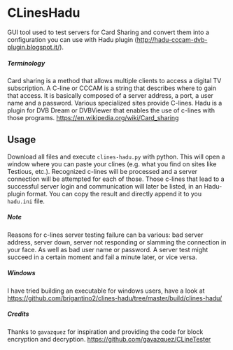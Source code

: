 # CLinesHadu
GUI tool used to test servers for Card Sharing and convert them into a configuration you can use with Hadu plugin (http://hadu-cccam-dvb-plugin.blogspot.it/).

##### Terminology
Card sharing is a method that allows multiple clients to access a digital TV subscription.
A C-line or CCCAM is a string that describes where to gain that access. It is basically composed of a server address, a port, a user name and a password.
Various specialized sites provide C-lines. Hadu is a plugin for DVB Dream or DVBViewer that enables the use of c-lines with those programs.
https://en.wikipedia.org/wiki/Card_sharing

## Usage
Download all files and execute `clines-hadu.py` with python. This will open a window where you can paste your clines (e.g. what you find on sites like Testious, etc.). Recognized c-lines will be processed and a server connection will be attempted for each of those. Those c-lines that lead to a successful server login and communication will later be listed, in an Hadu-plugin format.
You can copy the result and directly append it to you `hadu.ini` file.

##### Note
Reasons for c-lines server testing failure can ba various: bad server address, server down, server not responding or slamming the connection in your face. As well as bad user name or password. A server test might succeed in a certain moment and fail a minute later, or vice versa.

##### Windows
I have tried building an executable for windows users, have a look at https://github.com/brigantino2/clines-hadu/tree/master/build/clines-hadu/

##### Credits
Thanks to `gavazquez` for inspiration and providing the code for block encryption and decryption. https://github.com/gavazquez/CLineTester
